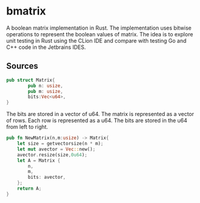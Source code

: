 # bmatrix
A boolean matrix implementation in Rust.  The implementation uses bitwise operations to represent 
the boolean values of matrix.  The idea is to explore unit testing in Rust using the CLion IDE and compare with testing 
Go and C++ code in the Jetbrains IDES.

## Sources
```rust
pub struct Matrix{
        pub n: usize,
        pub m: usize,
        bits:Vec<u64>,
}
```

The bits are stored in  a vector of u64.  The matrix is represented as a vector of rows.  Each row is represented as a u64.
The bits are stored in the u64 from left to right.  
```rust
pub fn NewMatrix(n,m:usize) -> Matrix{
    let size = getvectorsize(n * m);
    let mut avector = Vec::new();
    avector.resize(size,0u64);
    let A = Matrix {
        n,
        m,
        bits: avector,
    };
    return A;
}
```


